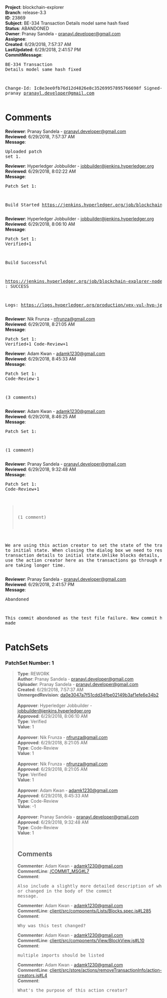 <strong>Project</strong>: blockchain-explorer<br><strong>Branch</strong>: release-3.3<br><strong>ID</strong>: 23869<br><strong>Subject</strong>: BE-334 Transaction Details model same hash fixed<br><strong>Status</strong>: ABANDONED<br><strong>Owner</strong>: Pranay Sandela - pranayl.developer@gmail.com<br><strong>Assignee</strong>:<br><strong>Created</strong>: 6/29/2018, 7:57:37 AM<br><strong>LastUpdated</strong>: 6/29/2018, 2:41:57 PM<br><strong>CommitMessage</strong>:<br><pre>BE-334 Transaction Details model same hash fixed

Change-Id: Ic8e3ee0fb76d12d4826e8c35269957895766698f
Signed-off-by: pranay <pranayl.developer@gmail.com>
</pre><h1>Comments</h1><strong>Reviewer</strong>: Pranay Sandela - pranayl.developer@gmail.com<br><strong>Reviewed</strong>: 6/29/2018, 7:57:37 AM<br><strong>Message</strong>: <pre>Uploaded patch set 1.</pre><strong>Reviewer</strong>: Hyperledger Jobbuilder - jobbuilder@jenkins.hyperledger.org<br><strong>Reviewed</strong>: 6/29/2018, 8:02:22 AM<br><strong>Message</strong>: <pre>Patch Set 1:

Build Started https://jenkins.hyperledger.org/job/blockchain-explorer-node6-verify-x86_64/242/</pre><strong>Reviewer</strong>: Hyperledger Jobbuilder - jobbuilder@jenkins.hyperledger.org<br><strong>Reviewed</strong>: 6/29/2018, 8:06:10 AM<br><strong>Message</strong>: <pre>Patch Set 1: Verified+1

Build Successful 

https://jenkins.hyperledger.org/job/blockchain-explorer-node6-verify-x86_64/242/ : SUCCESS

Logs: https://logs.hyperledger.org/production/vex-yul-hyp-jenkins-3/blockchain-explorer-node6-verify-x86_64/242</pre><strong>Reviewer</strong>: Nik Frunza - nfrunza@gmail.com<br><strong>Reviewed</strong>: 6/29/2018, 8:21:05 AM<br><strong>Message</strong>: <pre>Patch Set 1: Verified+1 Code-Review+1</pre><strong>Reviewer</strong>: Adam Kwan - adamk1230@gmail.com<br><strong>Reviewed</strong>: 6/29/2018, 8:45:33 AM<br><strong>Message</strong>: <pre>Patch Set 1: Code-Review-1

(3 comments)</pre><strong>Reviewer</strong>: Adam Kwan - adamk1230@gmail.com<br><strong>Reviewed</strong>: 6/29/2018, 8:46:25 AM<br><strong>Message</strong>: <pre>Patch Set 1:

(1 comment)</pre><strong>Reviewer</strong>: Pranay Sandela - pranayl.developer@gmail.com<br><strong>Reviewed</strong>: 6/29/2018, 9:32:48 AM<br><strong>Message</strong>: <pre>Patch Set 1: Code-Review+1

> (1 comment)

We are using this action creator to set the state of the transaction to initial state. When closing the dialog box we need to reset the transaction details to initial state.Unlike blocks details, we have to use the action creator here as the transactions go through mapping and are taking longer time.</pre><strong>Reviewer</strong>: Pranay Sandela - pranayl.developer@gmail.com<br><strong>Reviewed</strong>: 6/29/2018, 2:41:57 PM<br><strong>Message</strong>: <pre>Abandoned

This commit abondoned as the test file failure. New commit has been made</pre><h1>PatchSets</h1><h3>PatchSet Number: 1</h3><blockquote><strong>Type</strong>: REWORK<br><strong>Author</strong>: Pranay Sandela - pranayl.developer@gmail.com<br><strong>Uploader</strong>: Pranay Sandela - pranayl.developer@gmail.com<br><strong>Created</strong>: 6/29/2018, 7:57:37 AM<br><strong>UnmergedRevision</strong>: [da0e3047a7f51cdd34fbe02149b3af1efe6e34b2](https://github.com/hyperledger-gerrit-archive/blockchain-explorer/commit/da0e3047a7f51cdd34fbe02149b3af1efe6e34b2)<br><br><strong>Approver</strong>: Hyperledger Jobbuilder - jobbuilder@jenkins.hyperledger.org<br><strong>Approved</strong>: 6/29/2018, 8:06:10 AM<br><strong>Type</strong>: Verified<br><strong>Value</strong>: 1<br><br><strong>Approver</strong>: Nik Frunza - nfrunza@gmail.com<br><strong>Approved</strong>: 6/29/2018, 8:21:05 AM<br><strong>Type</strong>: Code-Review<br><strong>Value</strong>: 1<br><br><strong>Approver</strong>: Nik Frunza - nfrunza@gmail.com<br><strong>Approved</strong>: 6/29/2018, 8:21:05 AM<br><strong>Type</strong>: Verified<br><strong>Value</strong>: 1<br><br><strong>Approver</strong>: Adam Kwan - adamk1230@gmail.com<br><strong>Approved</strong>: 6/29/2018, 8:45:33 AM<br><strong>Type</strong>: Code-Review<br><strong>Value</strong>: -1<br><br><strong>Approver</strong>: Pranay Sandela - pranayl.developer@gmail.com<br><strong>Approved</strong>: 6/29/2018, 9:32:48 AM<br><strong>Type</strong>: Code-Review<br><strong>Value</strong>: 1<br><br><h2>Comments</h2><strong>Commenter</strong>: Adam Kwan - adamk1230@gmail.com<br><strong>CommentLine</strong>: [/COMMIT_MSG#L7](https://github.com/hyperledger-gerrit-archive/blockchain-explorer/blob/da0e3047a7f51cdd34fbe02149b3af1efe6e34b2//COMMIT_MSG#L7)<br><strong>Comment</strong>: <pre>Also include a slightly more detailed description of what was done or changed in the body of the commit message.</pre><strong>Commenter</strong>: Adam Kwan - adamk1230@gmail.com<br><strong>CommentLine</strong>: [client/src/components/Lists/Blocks.spec.js#L285](https://github.com/hyperledger-gerrit-archive/blockchain-explorer/blob/da0e3047a7f51cdd34fbe02149b3af1efe6e34b2/client/src/components/Lists/Blocks.spec.js#L285)<br><strong>Comment</strong>: <pre>Why was this test changed?</pre><strong>Commenter</strong>: Adam Kwan - adamk1230@gmail.com<br><strong>CommentLine</strong>: [client/src/components/View/BlockView.js#L10](https://github.com/hyperledger-gerrit-archive/blockchain-explorer/blob/da0e3047a7f51cdd34fbe02149b3af1efe6e34b2/client/src/components/View/BlockView.js#L10)<br><strong>Comment</strong>: <pre>multiple imports should be listed</pre><strong>Commenter</strong>: Adam Kwan - adamk1230@gmail.com<br><strong>CommentLine</strong>: [client/src/store/actions/removeTransactionInfo/action-creators.js#L4](https://github.com/hyperledger-gerrit-archive/blockchain-explorer/blob/da0e3047a7f51cdd34fbe02149b3af1efe6e34b2/client/src/store/actions/removeTransactionInfo/action-creators.js#L4)<br><strong>Comment</strong>: <pre>What's the purpose of this action creator?</pre></blockquote>